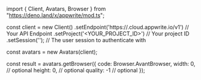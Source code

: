 import { Client, Avatars, Browser } from "https://deno.land/x/appwrite/mod.ts";

const client = new Client()
    .setEndpoint('https://<REGION>.cloud.appwrite.io/v1') // Your API Endpoint
    .setProject('<YOUR_PROJECT_ID>') // Your project ID
    .setSession(''); // The user session to authenticate with

const avatars = new Avatars(client);

const result = avatars.getBrowser({
    code: Browser.AvantBrowser,
    width: 0, // optional
    height: 0, // optional
    quality: -1 // optional
});
